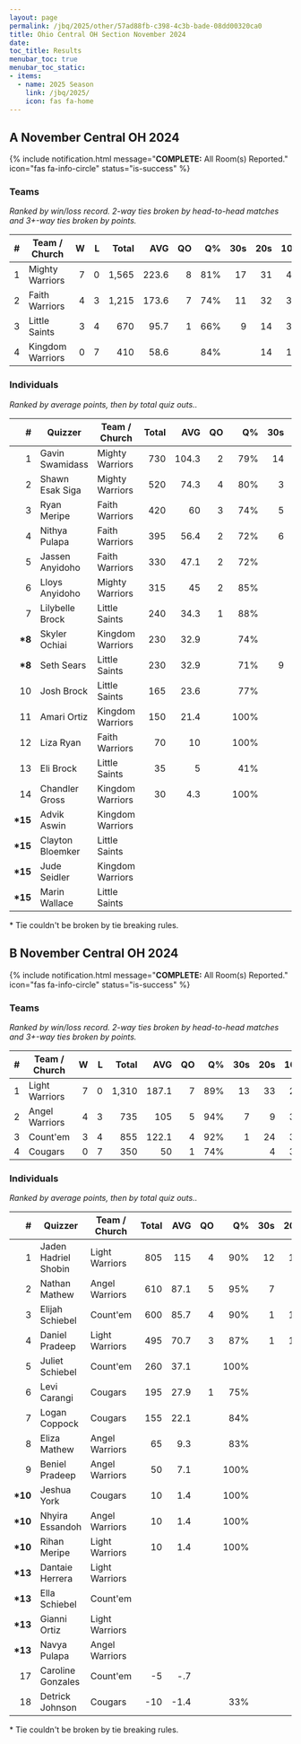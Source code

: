 ```yaml
---
layout: page
permalink: /jbq/2025/other/57ad88fb-c398-4c3b-bade-08dd00320ca0
title: Ohio Central OH Section November 2024
date: 
toc_title: Results
menubar_toc: true
menubar_toc_static:
- items:
  - name: 2025 Season
    link: /jbq/2025/
    icon: fas fa-home
---
```



## A November Central OH 2024

{% include notification.html
   message="<b>COMPLETE:</b> All Room(s) Reported."
   icon="fas fa-info-circle"
   status="is-success" %}


### Teams

*Ranked by win/loss record. 2-way ties broken by head-to-head matches and 3+-way ties broken by points.*

| # | Team / Church | W | L | Total | AVG | QO | Q% | 30s | 20s | 10s |
|--:|---|--:|--:|--:|--:|--:|--:|--:|--:|--:|
| 1 | Mighty Warriors | 7 | 0 | 1,565 | 223.6 | 8 | 81% | 17 | 31 | 49 |
| 2 | Faith Warriors | 4 | 3 | 1,215 | 173.6 | 7 | 74% | 11 | 32 | 36 |
| 3 | Little Saints | 3 | 4 | 670 | 95.7 | 1 | 66% | 9 | 14 | 30 |
| 4 | Kingdom Warriors | 0 | 7 | 410 | 58.6 |  | 84% |  | 14 | 17 |

### Individuals

*Ranked by average points, then by total quiz outs..*

| # | Quizzer | Team / Church | Total | AVG | QO | Q% | 30s | 20s | 10s |
|--:|---|---|--:|--:|--:|--:|--:|--:|--:|
| 1 | Gavin Swamidass | Mighty Warriors | 730 | 104.3 | 2 | 79% | 14 | 15 | 3 |
| 2 | Shawn Esak Siga | Mighty Warriors | 520 | 74.3 | 4 | 80% | 3 | 13 | 20 |
| 3 | Ryan Meripe | Faith Warriors | 420 | 60 | 3 | 74% | 5 | 11 | 9 |
| 4 | Nithya Pulapa | Faith Warriors | 395 | 56.4 | 2 | 72% | 6 | 11 | 6 |
| 5 | Jassen Anyidoho | Faith Warriors | 330 | 47.1 | 2 | 72% |  | 10 | 14 |
| 6 | Lloys Anyidoho | Mighty Warriors | 315 | 45 | 2 | 85% |  | 3 | 26 |
| 7 | Lilybelle Brock | Little Saints | 240 | 34.3 | 1 | 88% |  | 4 | 17 |
| **\*8** | Skyler Ochiai | Kingdom Warriors | 230 | 32.9 |  | 74% |  | 10 | 7 |
| **\*8** | Seth Sears | Little Saints | 230 | 32.9 |  | 71% | 9 | 1 |  |
| 10 | Josh Brock | Little Saints | 165 | 23.6 |  | 77% |  | 9 | 1 |
| 11 | Amari Ortiz | Kingdom Warriors | 150 | 21.4 |  | 100% |  | 3 | 9 |
| 12 | Liza Ryan | Faith Warriors | 70 | 10 |  | 100% |  |  | 7 |
| 13 | Eli Brock | Little Saints | 35 | 5 |  | 41% |  |  | 12 |
| 14 | Chandler Gross | Kingdom Warriors | 30 | 4.3 |  | 100% |  | 1 | 1 |
| **\*15** | Advik Aswin | Kingdom Warriors |  |  |  |  |  |  |  |
| **\*15** | Clayton Bloemker | Little Saints |  |  |  |  |  |  |  |
| **\*15** | Jude Seidler | Kingdom Warriors |  |  |  |  |  |  |  |
| **\*15** | Marin Wallace | Little Saints |  |  |  |  |  |  |  |

\* Tie couldn't be broken by tie breaking rules.

## B November Central OH 2024

{% include notification.html
   message="<b>COMPLETE:</b> All Room(s) Reported."
   icon="fas fa-info-circle"
   status="is-success" %}


### Teams

*Ranked by win/loss record. 2-way ties broken by head-to-head matches and 3+-way ties broken by points.*

| # | Team / Church | W | L | Total | AVG | QO | Q% | 30s | 20s | 10s |
|--:|---|--:|--:|--:|--:|--:|--:|--:|--:|--:|
| 1 | Light Warriors | 7 | 0 | 1,310 | 187.1 | 7 | 89% | 13 | 33 | 27 |
| 2 | Angel Warriors | 4 | 3 | 735 | 105 | 5 | 94% | 7 | 9 | 31 |
| 3 | Count'em | 3 | 4 | 855 | 122.1 | 4 | 92% | 1 | 24 | 34 |
| 4 | Cougars | 0 | 7 | 350 | 50 | 1 | 74% |  | 4 | 36 |

### Individuals

*Ranked by average points, then by total quiz outs..*

| # | Quizzer | Team / Church | Total | AVG | QO | Q% | 30s | 20s | 10s |
|--:|---|---|--:|--:|--:|--:|--:|--:|--:|
| 1 | Jaden Hadriel Shobin | Light Warriors | 805 | 115 | 4 | 90% | 12 | 19 | 7 |
| 2 | Nathan Mathew | Angel Warriors | 610 | 87.1 | 5 | 95% | 7 | 7 | 22 |
| 3 | Elijah Schiebel | Count'em | 600 | 85.7 | 4 | 90% | 1 | 19 | 18 |
| 4 | Daniel Pradeep | Light Warriors | 495 | 70.7 | 3 | 87% | 1 | 14 | 19 |
| 5 | Juliet Schiebel | Count'em | 260 | 37.1 |  | 100% |  | 5 | 16 |
| 6 | Levi Carangi | Cougars | 195 | 27.9 | 1 | 75% |  | 2 | 19 |
| 7 | Logan Coppock | Cougars | 155 | 22.1 |  | 84% |  | 1 | 15 |
| 8 | Eliza Mathew | Angel Warriors | 65 | 9.3 |  | 83% |  | 2 | 3 |
| 9 | Beniel Pradeep | Angel Warriors | 50 | 7.1 |  | 100% |  |  | 5 |
| **\*10** | Jeshua York | Cougars | 10 | 1.4 |  | 100% |  |  | 1 |
| **\*10** | Nhyira Essandoh | Angel Warriors | 10 | 1.4 |  | 100% |  |  | 1 |
| **\*10** | Rihan Meripe | Light Warriors | 10 | 1.4 |  | 100% |  |  | 1 |
| **\*13** | Dantaie Herrera | Light Warriors |  |  |  |  |  |  |  |
| **\*13** | Ella Schiebel | Count'em |  |  |  |  |  |  |  |
| **\*13** | Gianni Ortiz | Light Warriors |  |  |  |  |  |  |  |
| **\*13** | Navya Pulapa | Angel Warriors |  |  |  |  |  |  |  |
| 17 | Caroline Gonzales | Count'em | -5 | -.7 |  |  |  |  |  |
| 18 | Detrick Johnson | Cougars | -10 | -1.4 |  | 33% |  | 1 | 1 |

\* Tie couldn't be broken by tie breaking rules.

